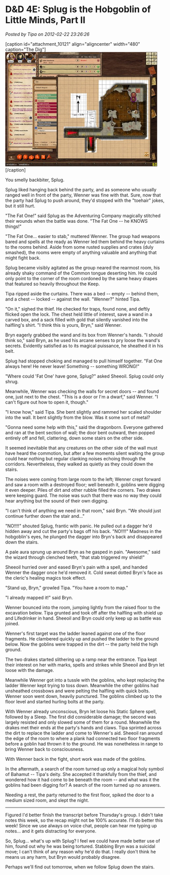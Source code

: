 # D&D 4E: Splug is the Hobgoblin of Little Minds, Part II

*Posted by Tipa on 2012-02-22 23:26:26*

[caption id="attachment\_10121" align="aligncenter" width="480" caption="The Dig"][![](../uploads/2012/02/FantasyGrounds-2012-02-17-00-22-52-11-480x360.jpg "The Dig")](../uploads/2012/02/FantasyGrounds-2012-02-17-00-22-52-11.jpg)[/caption]

You smelly backbiter, Splug. 

Splug liked hanging back behind the party, and as someone who usually ranged well in front of the party, Wenner was fine with that. Sure, now that the party had Splug to push around, they'd stopped with the "toehair" jokes, but it still hurt.

"The Fat One!" said Splug as the Adventuring Company magically stitched their wounds when the battle was done. "The Fat One -- he KNOWS things!"

"The Fat One... easier to stab," muttered Wenner. The group had weapons bared and spells at the ready as Wenner led them behind the heavy curtains to the rooms behind. Aside from some rusted supplies and crates (duly smashed), the rooms were empty of anything valuable and anything that might fight back.

Splug became visibly agitated as the group neared the rearmost room, his already shaky command of the Common tongue deserting him. He could only point to the corner of the room cordoned by the same heavy drapes that featured so heavily throughout the Keep.

Tipa ripped aside the curtains. There was a bed -- empty -- behind them, and a chest -- locked -- against the wall. "Wenner?" hinted Tipa.

"On it," sighed the thief. He checked for traps, found none, and deftly flicked open the lock. The chest held little of interest, save a wand in a carved box, and a sack filled with gold that silently vanished into the halfling's shirt. "I think this is yours, Bryn," said Wenner.

Bryn eagerly grabbed the wand and its box from Wenner's hands. "I should think so," said Bryn, as he used his arcane senses to pry loose the wand's secrets. Evidently satisfied as to its magical puissance, he sheathed it in his belt.

Splug had stopped choking and managed to pull himself together. "Fat One always here! He never leave! Something -- something WRONG!"

"Where could 'Fat One' have gone, Splug?" asked Sheeoil. Splug could only shrug.

Meanwhile, Wenner was checking the walls for secret doors -- and found one, just next to the chest. "This is a door or I'm a dwarf," said Wenner. "I can't figure out how to open it, though."

"I know how," said Tipa. She bent slightly and rammed her scaled shoulder into the wall. It bent slightly from the blow. Was it some sort of metal?

"Gonna need some help with this," said the dragonborn. Everyone gathered and ran at the bent section of wall; the door bent outward, then popped entirely off and fell, clattering, down some stairs on the other side.

It seemed inevitable that any creatures on the other side of the wall must have heard the commotion, but after a few moments silent waiting the group could hear nothing but regular clanking noises echoing through the corridors. Nevertheless, they walked as quietly as they could down the stairs.

The noises were coming from large room to the left; Wenner crept forward and saw a room with a destroyed floor; well beneath it, goblins were digging it even deeper. Piles of dirt and other rubble filled the corners. Two drakes were keeping guard. The noise was such that there was no way they could hear anything but the sound of their own digging. 

"I can't think of anything we need in that room," said Bryn. "We should just continue further down the stair and..."

"NO!!!!" shouted Splug, frantic with panic. He pulled out a dagger he'd hidden away and cut the party's bags off his back. "NO!!!!" Madness in the hobgoblin's eyes, he plunged the dagger into Bryn's back and disappeared down the stairs.

A pale aura sprung up around Bryn as he gasped in pain. "Awesome," said the wizard through clenched teeth, "that stab triggered my shield!"

Sheeoil hurried over and eased Bryn's pain with a spell, and handed Wenner the dagger once he'd removed it. Cold sweat dotted Bryn's face as the cleric's healing magics took effect.

"Stand up, Bryn," growled Tipa. "You have a room to map."

"I already mapped it!" said Bryn.

Wenner bounced into the room, jumping lightly from the raised floor to the excavation below. Tipa grunted and took off after the halfling with shield up and Lifedrinker in hand. Sheeoil and Bryn could only keep up as battle was joined.

Wenner's first target was the ladder leaned against one of the floor fragments. He clambered quickly up and pushed the ladder to the ground below. Now the goblins were trapped in the dirt -- the party held the high ground. 

The two drakes started slithering up a ramp near the entrance. Tipa kept their interest on her with marks, spells and strikes while Sheeoil and Bryn let loose with the damage.

Meanwhile Wenner got into a tussle with the goblins, who kept replacing the ladder Wenner kept trying to toss down. Meanwhile the other goblins had unsheathed crossbows and were pelting the halfling with quick bolts. Wenner soon went down, heavily punctured. The goblins climbed up to the floor level and started hurling bolts at the party.

With Wenner already unconscious, Bryn let loose his Static Sphere spell, followed by a Sleep. The first did considerable damage; the second was largely resisted and only slowed some of them for a round. Meanwhile the drakes met their ends at the party's hands and claws. Tipa sprinted across the dirt to replace the ladder and come to Wenner's aid. Sheeoil ran around the edge of the room to where a plank had connected two floor fragments before a goblin had thrown it to the ground. He was nonetheless in range to bring Wenner back to consciousness.

With Wenner back in the fight, short work was made of the goblins.

In the aftermath, a search of the room turned up only a magical holy symbol of Bahamut -- Tipa's deity. She accepted it thankfully from the thief, and wondered how it had come to be beneath the room -- and what was it the goblins had been digging for? A search of the room turned up no answers.

Needing a rest, the party returned to the first floor, spiked the door to a medium sized room, and slept the night.

---

Figured I'd better finish the transcript before Thursday's group. I didn't take notes this week, so the recap might not be 100% accurate. I'll do better this week! Since we use always on voice chat, people can hear me typing up notes... and it gets distracting for everyone.

So, Splug... what's up with Splug? I feel we could have made better use of him, found out why he was being tortured. Stabbing Bryn was a suicidal move; I can't think of any reason why he'd do that. I really don't think he means us any harm, but Bryn would probably disagree.

Perhaps we'll find out tomorrow, when we follow Splug down the stairs.
